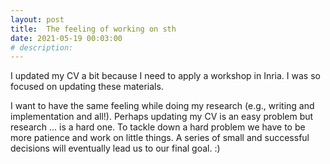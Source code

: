```yaml
---
layout: post
title:  The feeling of working on sth
date: 2021-05-19 00:03:00
# description: 
---
```


I updated my CV a bit because I need to apply a workshop in Inria. I was so focused on updating these materials.

I want to have the same feeling while doing my research (e.g., writing and implementation and all!). Perhaps updating my CV is an easy problem but research ... is a hard one. To tackle down a hard problem we have to be more patience and work on little things. A series of small and successful decisions will eventually lead us to our final goal. :)
